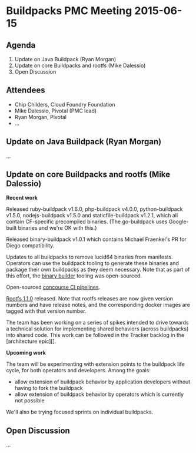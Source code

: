 # Buildpacks PMC Meeting 2015-06-15

## Agenda

1. Update on Java Buildpack (Ryan Morgan)
2. Update on core Buildpacks and rootfs (Mike Dalessio)
3. Open Discussion


## Attendees

* Chip Childers, Cloud Foundry Foundation
* Mike Dalessio, Pivotal (PMC lead)
* Ryan Morgan, Pivotal
* ...


## Update on Java Buildpack (Ryan Morgan)

...


## Update on core Buildpacks and rootfs (Mike Dalessio)

__Recent work__

Released ruby-buildpack v1.6.0, php-buildpack v4.0.0, python-buildpack v1.5.0, nodejs-buildpack v1.5.0 and staticfile-buildpack v1.2.1, which all contain CF-specific precompiled binaries. (The go-buildpack uses Google-built binaries and we're OK with this.)

Released binary-buildpack v1.0.1 which contains Michael Fraenkel's PR for Diego compatibility.

Updates to all buildpacks to remove lucid64 binaries from manifests. Operators can use the buildpack tooling to generate these binaries and package their own buildpacks as they deem necessary. Note that as part of this effort, the [binary builder][] tooling was open-sourced.

Open-sourced [concourse CI pipelines][].

[Rootfs 1.1.0][] released. Note that rootfs releases are now given version numbers and have release notes, and the corresponding docker images are tagged with that version number.

The team has been working on a series of spikes intended to drive towards a technical solution for implementing shared behaviors (across buildpacks) into shared code. This work can be followed in the Tracker backlog in the [architecture epic][].


  [binary builder]: https://github.com/cloudfoundry/binary-builder
  [concourse CI pipelines]: https://github.com/cloudfoundry/buildpacks-ci
  [Rootfs 1.1.0]: https://github.com/cloudfoundry/stacks/releases/tag/1.1.0
  [architecture label]: https://www.pivotaltracker.com/epic/show/1898760


__Upcoming work__

The team will be experimenting with extension points to the buildpack life cycle, for both operators and developers. Among the goals:

* allow extension of buildpack behavior by application developers without having to fork the buildpack
* allow extension of buildpack behavior by operators which is currently not possible

We'll also be trying focused sprints on individual buildpacks.


## Open Discussion

...

